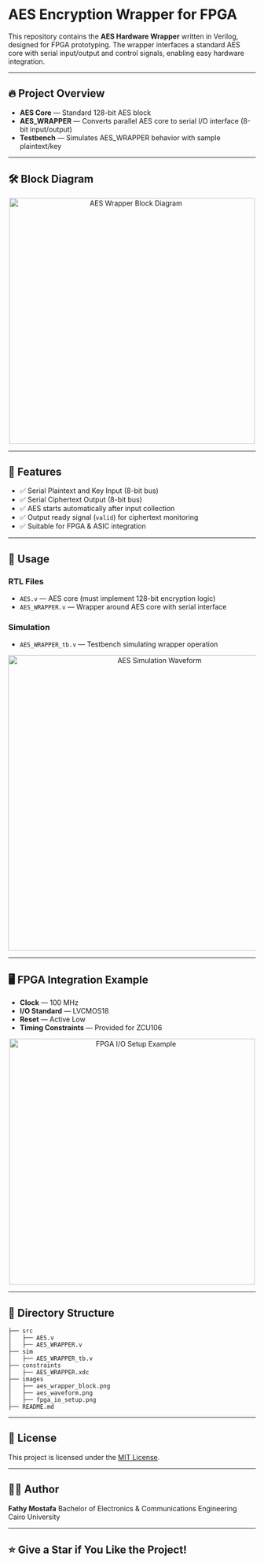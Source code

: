 # AES Encryption Wrapper for FPGA

This repository contains the **AES Hardware Wrapper** written in Verilog, designed for FPGA prototyping.
The wrapper interfaces a standard AES core with serial input/output and control signals, enabling easy hardware integration.

---

## 🔥 Project Overview

* **AES Core** — Standard 128-bit AES block
* **AES\_WRAPPER** — Converts parallel AES core to serial I/O interface (8-bit input/output)
* **Testbench** — Simulates AES\_WRAPPER behavior with sample plaintext/key

---

## 🛠️ Block Diagram

<p align="center">
  <img src="images/aes_wrapper_block.png" alt="AES Wrapper Block Diagram" width="500"/>
</p>

---

## 📝 Features

* ✅ Serial Plaintext and Key Input (8-bit bus)
* ✅ Serial Ciphertext Output (8-bit bus)
* ✅ AES starts automatically after input collection
* ✅ Output ready signal (`valid`) for ciphertext monitoring
* ✅ Suitable for FPGA & ASIC integration

---

## 🚀 Usage

### RTL Files

* `AES.v` — AES core (must implement 128-bit encryption logic)
* `AES_WRAPPER.v` — Wrapper around AES core with serial interface

### Simulation

* `AES_WRAPPER_tb.v` — Testbench simulating wrapper operation

<p align="center">
  <img src="images/aes_waveform.png" alt="AES Simulation Waveform" width="600"/>
</p>

---

## 🖥️ FPGA Integration Example

* **Clock** — 100 MHz
* **I/O Standard** — LVCMOS18
* **Reset** — Active Low
* **Timing Constraints** — Provided for ZCU106

<p align="center">
  <img src="images/fpga_io_setup.png" alt="FPGA I/O Setup Example" width="500"/>
</p>

---

## 📂 Directory Structure

```
├── src
│   ├── AES.v
│   ├── AES_WRAPPER.v
├── sim
│   ├── AES_WRAPPER_tb.v
├── constraints
│   ├── AES_WRAPPER.xdc
├── images
│   ├── aes_wrapper_block.png
│   ├── aes_waveform.png
│   ├── fpga_io_setup.png
├── README.md
```

---

## 📜 License

This project is licensed under the [MIT License](LICENSE).

---

## 👨‍💻 Author

**Fathy Mostafa**
Bachelor of Electronics & Communications Engineering
Cairo University

---

## ⭐ Give a Star if You Like the Project!
